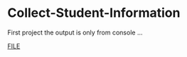 # Collect-Student-Information
First project  the output is only from console
...

[FILE](project-1.js/)
